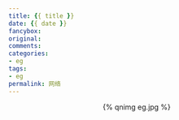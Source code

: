 ```yaml
---
title: {{ title }}
date: {{ date }}
fancybox: 
original: 
comments: 
categories:
- eg
tags:
- eg
permalink: 网络
---
```


<div align="center">{% qnimg eg.jpg %}</div>
